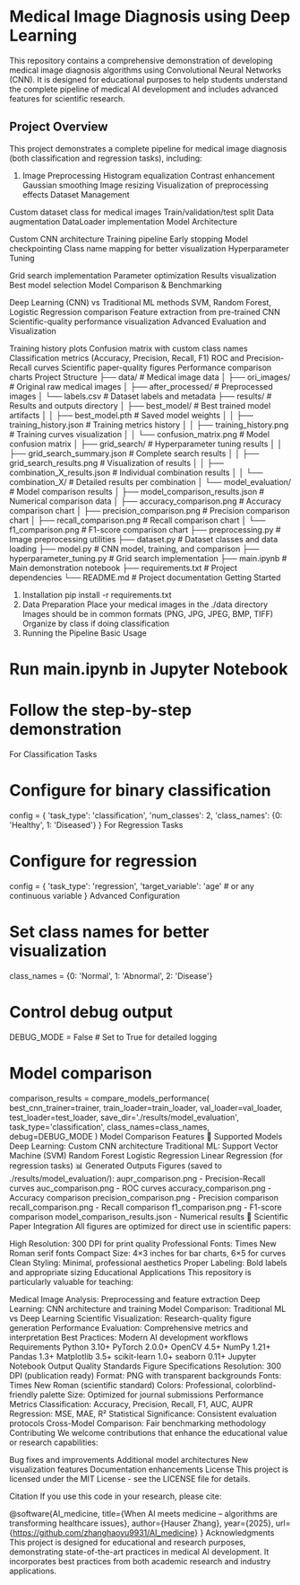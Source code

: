 # Medical Image Diagnosis using Deep Learning
This repository contains a comprehensive demonstration of developing medical image diagnosis algorithms using Convolutional Neural Networks (CNN). It is designed for educational purposes to help students understand the complete pipeline of medical AI development and includes advanced features for scientific research.

## Project Overview
This project demonstrates a complete pipeline for medical image diagnosis (both classification and regression tasks), including:

1. Image Preprocessing
    Histogram equalization
    Contrast enhancement
    Gaussian smoothing
    Image resizing
    Visualization of preprocessing effects
    Dataset Management

Custom dataset class for medical images
Train/validation/test split
Data augmentation
DataLoader implementation
Model Architecture

Custom CNN architecture
Training pipeline
Early stopping
Model checkpointing
Class name mapping for better visualization
Hyperparameter Tuning

Grid search implementation
Parameter optimization
Results visualization
Best model selection
Model Comparison & Benchmarking

Deep Learning (CNN) vs Traditional ML methods
SVM, Random Forest, Logistic Regression comparison
Feature extraction from pre-trained CNN
Scientific-quality performance visualization
Advanced Evaluation and Visualization

Training history plots
Confusion matrix with custom class names
Classification metrics (Accuracy, Precision, Recall, F1)
ROC and Precision-Recall curves
Scientific paper-quality figures
Performance comparison charts
Project Structure
├── data/                           # Medical image data
│   ├── ori_images/                # Original raw medical images
│   ├── after_processed/           # Preprocessed images
│   └── labels.csv                 # Dataset labels and metadata
├── results/                        # Results and outputs directory
│   ├── best_model/                # Best trained model artifacts
│   │   ├── best_model.pth         # Saved model weights
│   │   ├── training_history.json  # Training metrics history
│   │   ├── training_history.png   # Training curves visualization
│   │   └── confusion_matrix.png   # Model confusion matrix
│   ├── grid_search/               # Hyperparameter tuning results
│   │   ├── grid_search_summary.json    # Complete search results
│   │   ├── grid_search_results.png     # Visualization of results
│   │   ├── combination_X_results.json  # Individual combination results
│   │   └── combination_X/              # Detailed results per combination
│   └── model_evaluation/          # Model comparison results
│       ├── model_comparison_results.json  # Numerical comparison data
│       ├── accuracy_comparison.png       # Accuracy comparison chart
│       ├── precision_comparison.png      # Precision comparison chart
│       ├── recall_comparison.png         # Recall comparison chart
│       └── f1_comparison.png             # F1-score comparison chart
├── preprocessing.py                # Image preprocessing utilities
├── dataset.py                     # Dataset classes and data loading
├── model.py                       # CNN model, training, and comparison
├── hyperparameter_tuning.py       # Grid search implementation
├── main.ipynb                     # Main demonstration notebook
├── requirements.txt               # Project dependencies
└── README.md                      # Project documentation
Getting Started
1. Installation
pip install -r requirements.txt
2. Data Preparation
Place your medical images in the ./data directory
Images should be in common formats (PNG, JPG, JPEG, BMP, TIFF)
Organize by class if doing classification
3. Running the Pipeline
Basic Usage
# Run main.ipynb in Jupyter Notebook
# Follow the step-by-step demonstration
For Classification Tasks
# Configure for binary classification
config = {
    'task_type': 'classification',
    'num_classes': 2,
    'class_names': {0: 'Healthy', 1: 'Diseased'}
}
For Regression Tasks
# Configure for regression
config = {
    'task_type': 'regression',
    'target_variable': 'age'  # or any continuous variable
}
Advanced Configuration
# Set class names for better visualization
class_names = {0: 'Normal', 1: 'Abnormal', 2: 'Disease'}

# Control debug output
DEBUG_MODE = False  # Set to True for detailed logging

# Model comparison
comparison_results = compare_models_performance(
    best_cnn_trainer=trainer,
    train_loader=train_loader,
    val_loader=val_loader,
    test_loader=test_loader,
    save_dir='./results/model_evaluation',
    task_type='classification',
    class_names=class_names,
    debug=DEBUG_MODE
)
Model Comparison Features
🤖 Supported Models
Deep Learning: Custom CNN architecture
Traditional ML:
Support Vector Machine (SVM)
Random Forest
Logistic Regression
Linear Regression (for regression tasks)
📊 Generated Outputs
Figures (saved to ./results/model_evaluation/):
aupr_comparison.png - Precision-Recall curves
auc_comparison.png - ROC curves
accuracy_comparison.png - Accuracy comparison
precision_comparison.png - Precision comparison
recall_comparison.png - Recall comparison
f1_comparison.png - F1-score comparison
model_comparison_results.json - Numerical results
🎯 Scientific Paper Integration
All figures are optimized for direct use in scientific papers:

High Resolution: 300 DPI for print quality
Professional Fonts: Times New Roman serif fonts
Compact Size: 4×3 inches for bar charts, 6×5 for curves
Clean Styling: Minimal, professional aesthetics
Proper Labeling: Bold labels and appropriate sizing
Educational Applications
This repository is particularly valuable for teaching:

Medical Image Analysis: Preprocessing and feature extraction
Deep Learning: CNN architecture and training
Model Comparison: Traditional ML vs Deep Learning
Scientific Visualization: Research-quality figure generation
Performance Evaluation: Comprehensive metrics and interpretation
Best Practices: Modern AI development workflows
Requirements
Python 3.10+
PyTorch 2.0.0+
OpenCV 4.5+
NumPy 1.21+
Pandas 1.3+
Matplotlib 3.5+
scikit-learn 1.0+
seaborn 0.11+
Jupyter Notebook
Output Quality Standards
Figure Specifications
Resolution: 300 DPI (publication ready)
Format: PNG with transparent backgrounds
Fonts: Times New Roman (scientific standard)
Colors: Professional, colorblind-friendly palette
Size: Optimized for journal submissions
Performance Metrics
Classification: Accuracy, Precision, Recall, F1, AUC, AUPR
Regression: MSE, MAE, R²
Statistical Significance: Consistent evaluation protocols
Cross-Model Comparison: Fair benchmarking methodology
Contributing
We welcome contributions that enhance the educational value or research capabilities:

Bug fixes and improvements
Additional model architectures
New visualization features
Documentation enhancements
License
This project is licensed under the MIT License - see the LICENSE file for details.

Citation
If you use this code in your research, please cite:

@software{AI_medicine,
  title={When AI meets medicine – algorithms are transforming healthcare issues},
  author={Hauser Zhang},
  year={2025},
  url={https://github.com/zhanghaoyu9931/AI_medicine}
}
Acknowledgments
This project is designed for educational and research purposes, demonstrating state-of-the-art practices in medical AI development. It incorporates best practices from both academic research and industry applications.
